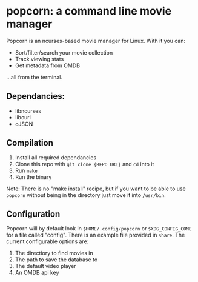# popcorn: a command line movie manager

Popcorn is an ncurses-based movie manager for Linux. With it you can:

* Sort/filter/search your movie collection
* Track viewing stats
* Get metadata from OMDB

...all from the terminal.

## Dependancies:
* libncurses
* libcurl
* cJSON

## Compilation
1. Install all required dependancies
2. Clone this repo with `git clone {REPO URL}` and `cd` into it
3. Run `make`
4. Run the binary

Note: There is no "make install" recipe, but if you want to be able to use `popcorn` without being in the directory just move it into `/usr/bin`.

## Configuration
Popcorn will by default look in `$HOME/.config/popcorn` or `$XDG_CONFIG_COME` for a file called "config". There is an example file provided in `share`. The current configurable options are:

1. The directiory to find movies in
2. The path to save the database to
3. The default video player
4. An OMDB api key
